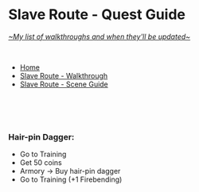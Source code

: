 # Slave Route - Quest Guide
[*\~My list of walkthroughs and when they'll be updated\~*](https://www.patreon.com/maimlain)

<br>

- [Home](https://github.com/maim-lain/fourelements/blob/master/book-2/home.md)  
- [Slave Route - Walkthrough](https://github.com/maim-lain/fourelements/blob/master/book-2/slaveroute.md)
- [Slave Route - Scene Guide](https://github.com/maim-lain/fourelements/blob/master/book-2/slavescenes.md)

<br>
<br>
<br>

### Hair-pin Dagger:
- Go to Training
- Get 50 coins
- Armory -> Buy hair-pin dagger
- Go to Training (+1 Firebending)

<br>

